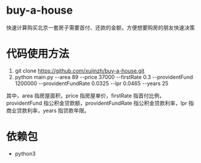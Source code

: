 # buy-a-house
快速计算购买北京一套房子需要首付、还款的金额，方便想要购房的朋友快速决策

# 代码使用方法
1. git clone https://github.com/xujinzh/buy-a-house.git
2. python main.py --area 89 --price 37000 --firstRate 0.3 --providentFund 1200000 --providentFundRate 0.0325 --lpr 0.0465 --years 25

其中，area 指房屋面积，price 指房屋单价，firstRate 指首付比例，providentFund 指公积金贷款额，providentFundRate 指公积金贷款利率，lpr 指商业贷款利率，years 指贷款年限。
# 依赖包
- python3